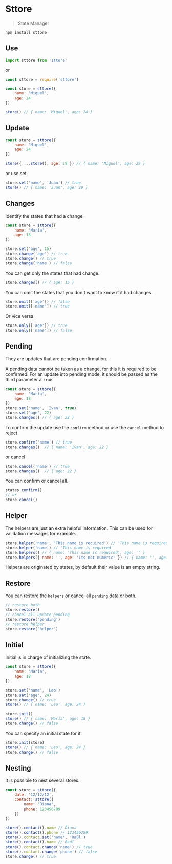 Sttore
=========

> State Manager

```
npm install sttore
```
## Use

```js
import sttore from 'sttore'
```
or
```js
const sttore = require('sttore')
```


```js
const store = sttore({
    name: 'Miguel',
    age: 24
})

store() // { name: 'Miguel', age: 24 }
```

## Update

```js
const store = sttore({
    name: 'Miguel',
    age: 24
})

store({ ...store(), age: 29 }) // { name: 'Miguel', age: 29 }
```

or use set

```js
store.set('name', 'Juan') // true
store() // { name: 'Juan', age: 29 }
```

## Changes

Identify the states that had a change.

```js
const store = sttore({
    name: 'María',
    age: 18
})

store.set('age', 15)
store.change('age') // true
store.change() // true
store.change('name') // false
```

You can get only the states that had change.

```js
store.changes() // { age: 15 }
```

You can omit the states that you don't want to know if it had changes.

```js
store.omit(['age']) // false
store.omit(['name']) // true
```

Or vice versa

```js
store.only(['age']) // true
store.only(['name']) // false
```
## Pending

They are updates that are pending confirmation.

A pending data cannot be taken as a change, for this it is required to be confirmed.
For an update into pending mode, it should be passed as the third parameter a `true`.

```js
const store = sttore({
    name: 'María',
    age: 18
})
store.set('name', 'Ivan', true)
store.set('age', 22)
store.changes() // { age: 22 }
```

To confirm the update use the `confirm` method or use the `cancel` method to reject

```js
store.confirm('name') // true
store.changes()  // { name: 'Ivan', age: 22 }
```
or cancel
```js
store.cancel('name') // true
store.changes()  // { age: 22 }
```

You can confirm or cancel all.

```js
states.confirm()
// or
store.cancel()
```
## Helper

The helpers are just an extra helpful information. This can be used for validation messages for example.

```js
store.helper('name', 'This name is required') // 'This name is required'
store.helper('name') // 'This name is required'
store.helpers() // { name: 'This name is required', age: '' }
store.helpers({ name: '', age: 'Its not numeric' }) // { name: '', age: 'Its not numeric' }
```

Helpers are originated by states, by default their value is an empty string.

## Restore

You can restore the `helpers` or cancel all `pending` data or both.

```js
// restore both
store.restore()
// cancel all update pending
store.restore('pending')
// restore helper
store.restore('helper')
```

## Initial

Initial is in charge of initializing the state.

```js
const store = sttore({
    name: 'María',
    age: 18
})

store.set('name', 'Leo')
store.set('age', 24)
store.change() // true
store() // { name: 'Leo', age: 24 }

store.init()
store() // { name: 'María', age: 18 }
store.change() // false
```

You can specify an initial state for it.

```js
store.init(store)
store() // { name: 'Leo', age: 24 }
store.change() // false
```

## Nesting

It is possible to nest several stores.

```js
const store = sttore({
    date: '12/12/12',
    contact: sttore({
        name: 'Diana',
        phone: 123456789
    })
})

store().contact().name // Diana
store().contact().phone // 123456789
store().contact.set('name', 'Raúl')
store().contact().name // Raúl
store().contact.change('name') // true
store().contact.change('phone') // false
store.change() // true
```
